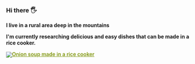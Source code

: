 ### **Hi there 🖐**

**I live in a rural area deep in the mountains**

**I'm currently researching delicious and easy dishes that can be made in a rice cooker.**

**<a target="_blank" href="https://cookpad.com"><img style="border: 0px; vertical-align: middle;" src="https://img3.cookpad.com/image/link/cpicon.gif" /></a><a style="color:#7d940a;font-weight:600;" target="_blank" href="https://cookpad.com/recipe/7865085">Onion soup made in a rice cooker</a>**
